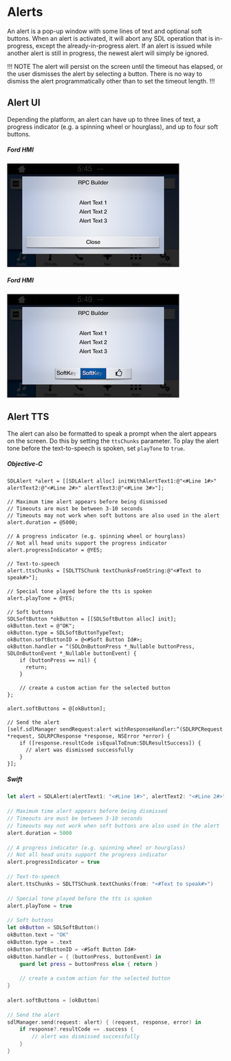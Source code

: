 # Alerts
An alert is a pop-up window with some lines of text and optional soft buttons. When an alert is activated, it will abort any SDL operation that is in-progress, except the already-in-progress alert. If an alert is issued while another alert is still in progress, the newest alert will simply be ignored.

!!! NOTE
The alert will persist on the screen until the timeout has elapsed, or the user dismisses the alert by selecting a button. There is no way to dismiss the alert programmatically other than to set the timeout length.
!!!

## Alert UI
Depending the platform, an alert can have up to three lines of text, a progress indicator (e.g. a spinning wheel or hourglass), and up to four soft buttons.

##### Ford HMI
![Ford Alert without Soft Buttons](assets/Ford_AlertWithNoSoftButtons.png)

##### Ford HMI
![Ford Alert with Soft Buttons](assets/Ford_AlertWithSoftButtons.png)

## Alert TTS
The alert can also be formatted to speak a prompt when the alert appears on the screen. Do this by setting the `ttsChunks` parameter. To play the alert tone before the text-to-speech is spoken, set `playTone` to `true`.

##### Objective-C
```objc
SDLAlert *alert = [[SDLAlert alloc] initWithAlertText1:@"<#Line 1#>" alertText2:@"<#Line 2#>" alertText3:@"<#Line 3#>"];

// Maximum time alert appears before being dismissed
// Timeouts are must be between 3-10 seconds
// Timeouts may not work when soft buttons are also used in the alert
alert.duration = @5000;

// A progress indicator (e.g. spinning wheel or hourglass)
// Not all head units support the progress indicator
alert.progressIndicator = @YES;

// Text-to-speech
alert.ttsChunks = [SDLTTSChunk textChunksFromString:@"<#Text to speak#>"];

// Special tone played before the tts is spoken
alert.playTone = @YES;

// Soft buttons
SDLSoftButton *okButton = [[SDLSoftButton alloc] init];
okButton.text = @"OK";
okButton.type = SDLSoftButtonTypeText;
okButton.softButtonID = @<#Soft Button Id#>;
okButton.handler = ^(SDLOnButtonPress *_Nullable buttonPress,  SDLOnButtonEvent *_Nullable buttonEvent) {
    if (buttonPress == nil) {
      return;
    }

    // create a custom action for the selected button
};

alert.softButtons = @[okButton];

// Send the alert
[self.sdlManager sendRequest:alert withResponseHandler:^(SDLRPCRequest *request, SDLRPCResponse *response, NSError *error) {
    if ([response.resultCode isEqualToEnum:SDLResultSuccess]) {
      // alert was dismissed successfully
    }
}];
```

##### Swift
```swift
let alert = SDLAlert(alertText1: "<#Line 1#>", alertText2: "<#Line 2#>", alertText3: "<#Line 3#>")

// Maximum time alert appears before being dismissed
// Timeouts are must be between 3-10 seconds
// Timeouts may not work when soft buttons are also used in the alert
alert.duration = 5000

// A progress indicator (e.g. spinning wheel or hourglass)
// Not all head units support the progress indicator
alert.progressIndicator = true

// Text-to-speech
alert.ttsChunks = SDLTTSChunk.textChunks(from: "<#Text to speak#>")

// Special tone played before the tts is spoken
alert.playTone = true

// Soft buttons
let okButton = SDLSoftButton()
okButton.text = "OK"
okButton.type = .text
okButton.softButtonID = <#Soft Button Id#>
okButton.handler = { (buttonPress, buttonEvent) in
    guard let press = buttonPress else { return }

    // create a custom action for the selected button
}

alert.softButtons = [okButton]

// Send the alert
sdlManager.send(request: alert) { (request, response, error) in
    if response?.resultCode == .success {
        // alert was dismissed successfully
    }
}
```
